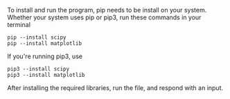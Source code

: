 To install and run the program, pip needs to be install on your system.
Whether your system uses pip or pip3, run these commands in your terminal
```pip --install numpy
pip --install scipy
pip --install matplotlib
```
If you're running pip3, use
```pip3 --install numpy
pip3 --install scipy
pip3 --install matplotlib
```

After installing the required libraries, run the file, and respond with an
input.
